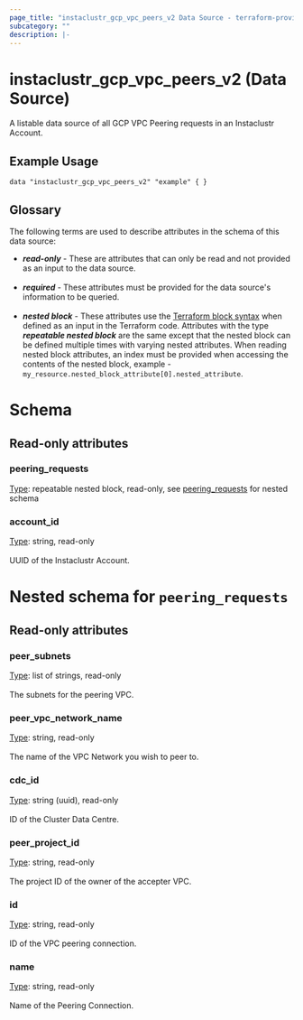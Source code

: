 ```yaml
---
page_title: "instaclustr_gcp_vpc_peers_v2 Data Source - terraform-provider-instaclustr"
subcategory: ""
description: |-
---
```


# instaclustr_gcp_vpc_peers_v2 (Data Source)
A listable data source of all GCP VPC Peering requests in an Instaclustr Account.
## Example Usage
```
data "instaclustr_gcp_vpc_peers_v2" "example" { }
```
## Glossary
The following terms are used to describe attributes in the schema of this data source:
- **_read-only_** - These are attributes that can only be read and not provided as an input to the data source.<br><br>
- **_required_** - These attributes must be provided for the data source's information to be queried.<br><br>
- **_nested block_** - These attributes use the [Terraform block syntax](https://www.terraform.io/language/attr-as-blocks) when defined as an input in the Terraform code. Attributes with the type **_repeatable nested block_** are the same except that the nested block can be defined multiple times with varying nested attributes. When reading nested block attributes, an index must be provided when accessing the contents of the nested block, example - `my_resource.nested_block_attribute[0].nested_attribute`.
# Schema
## Read-only attributes
### peering_requests<br>
<ins>Type</ins>: repeatable nested block, read-only, see [peering_requests](#nested--peering_requests) for nested schema<br>

### account_id<br>
<ins>Type</ins>: string, read-only<br>
<br>UUID of the Instaclustr Account.
<a id="nested--peering_requests"></a>
# Nested schema for `peering_requests`<br>

## Read-only attributes
### peer_subnets<br>
<ins>Type</ins>: list of strings, read-only<br>
<br>The subnets for the peering VPC.
### peer_vpc_network_name<br>
<ins>Type</ins>: string, read-only<br>
<br>The name of the VPC Network you wish to peer to.
### cdc_id<br>
<ins>Type</ins>: string (uuid), read-only<br>
<br>ID of the Cluster Data Centre.
### peer_project_id<br>
<ins>Type</ins>: string, read-only<br>
<br>The project ID of the owner of the accepter VPC.
### id<br>
<ins>Type</ins>: string, read-only<br>
<br>ID of the VPC peering connection.
### name<br>
<ins>Type</ins>: string, read-only<br>
<br>Name of the Peering Connection.
